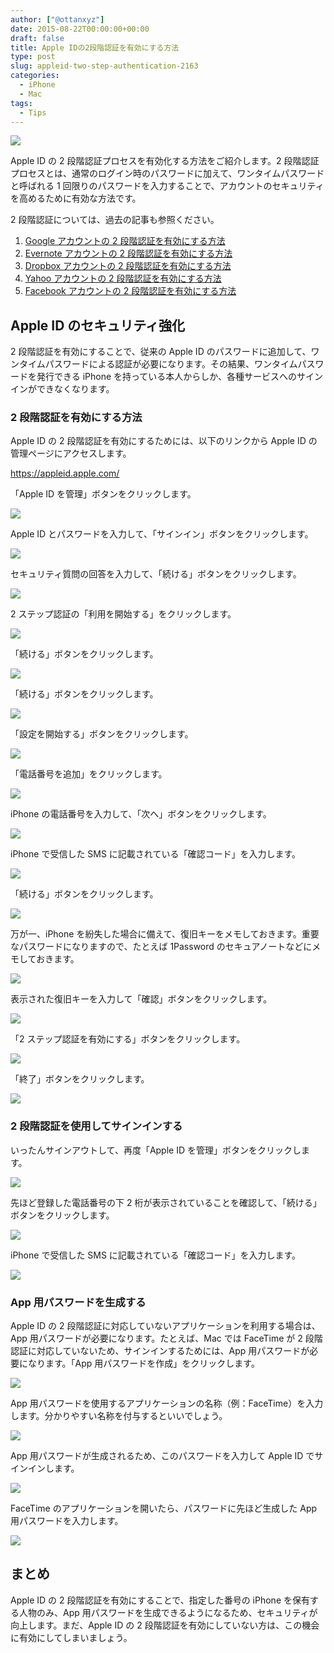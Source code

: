 ```yaml
---
author: ["@ottanxyz"]
date: 2015-08-22T00:00:00+00:00
draft: false
title: Apple IDの2段階認証を有効にする方法
type: post
slug: appleid-two-step-authentication-2163
categories:
  - iPhone
  - Mac
tags:
  - Tips
---
```


![](/uploads/2015/08/150822-55d7cccd48ee5.jpg)

Apple ID の 2 段階認証プロセスを有効化する方法をご紹介します。2 段階認証プロセスとは、通常のログイン時のパスワードに加えて、ワンタイムパスワードと呼ばれる 1 回限りのパスワードを入力することで、アカウントのセキュリティを高めるために有効な方法です。

2 段階認証については、過去の記事も参照ください。

1. [Google アカウントの 2 段階認証を有効にする方法](/posts/2015/04/google-two-step-authentication-890/)
2. [Evernote アカウントの 2 段階認証を有効にする方法](/posts/2015/04/evernote-two-step-authentication-909/)
3. [Dropbox アカウントの 2 段階認証を有効にする方法](/posts/2015/04/dropbox-two-step-authentication-929/)
4. [Yahoo アカウントの 2 段階認証を有効にする方法](/posts/2015/04/yahoo-two-step-authentication-958/)
5. [Facebook アカウントの 2 段階認証を有効にする方法](/posts/2015/04/facebook-two-step-authentication-934/)

## Apple ID のセキュリティ強化

2 段階認証を有効にすることで、従来の Apple ID のパスワードに追加して、ワンタイムパスワードによる認証が必要になります。その結果、ワンタイムパスワードを発行できる iPhone を持っている本人からしか、各種サービスへのサインインができなくなります。

### 2 段階認証を有効にする方法

Apple ID の 2 段階認証を有効にするためには、以下のリンクから Apple ID の管理ページにアクセスします。

https://appleid.apple.com/

「Apple ID を管理」ボタンをクリックします。

![](/uploads/2015/08/150822-55d7c5e355448.png)

Apple ID とパスワードを入力して、「サインイン」ボタンをクリックします。

![](/uploads/2015/08/150822-55d7c5e688caa.png)

セキュリティ質問の回答を入力して、「続ける」ボタンをクリックします。

![](/uploads/2015/08/150822-55d7c5e8e4d67.png)

2 ステップ認証の「利用を開始する」をクリックします。

![](/uploads/2015/08/150822-55d7c5eb90218.png)

「続ける」ボタンをクリックします。

![](/uploads/2015/08/150822-55d7c5ede7c8f.png)

「続ける」ボタンをクリックします。

![](/uploads/2015/08/150822-55d7c5f0eb366.png)

「設定を開始する」ボタンをクリックします。

![](/uploads/2015/08/150822-55d7c5f3e982b.png)

「電話番号を追加」をクリックします。

![](/uploads/2015/08/150822-55d7c5f5ef21e.png)

iPhone の電話番号を入力して、「次へ」ボタンをクリックします。

![](/uploads/2015/08/150822-55d7c5f7bd16b.png)

iPhone で受信した SMS に記載されている「確認コード」を入力します。

![](/uploads/2015/08/150822-55d7c5f9a23d1.png)

「続ける」ボタンをクリックします。

![](/uploads/2015/08/150822-55d7c5fbbc205.png)

万が一、iPhone を紛失した場合に備えて、復旧キーをメモしておきます。重要なパスワードになりますので、たとえば 1Password のセキュアノートなどにメモしておきます。

![](/uploads/2015/08/150822-55d7c5fec52ac.png)

表示された復旧キーを入力して「確認」ボタンをクリックします。

![](/uploads/2015/08/150822-55d7c6019beb0.png)

「2 ステップ認証を有効にする」ボタンをクリックします。

![](/uploads/2015/08/150822-55d7c60380178.png)

「終了」ボタンをクリックします。

![](/uploads/2015/08/150822-55d7c605b87e9.png)

### 2 段階認証を使用してサインインする

いったんサインアウトして、再度「Apple ID を管理」ボタンをクリックします。

![](/uploads/2015/08/150822-55d7c6086f425.png)

先ほど登録した電話番号の下 2 桁が表示されていることを確認して、「続ける」ボタンをクリックします。

![](/uploads/2015/08/150822-55d7c60b2fcad.png)

iPhone で受信した SMS に記載されている「確認コード」を入力します。

![](/uploads/2015/08/150822-55d7c60db0b51.png)

### App 用パスワードを生成する

Apple ID の 2 段階認証に対応していないアプリケーションを利用する場合は、App 用パスワードが必要になります。たとえば、Mac では FaceTime が 2 段階認証に対応していないため、サインインするためには、App 用パスワードが必要になります。「App 用パスワードを作成」をクリックします。

![](/uploads/2015/08/150822-55d7c61011c77.png)

App 用パスワードを使用するアプリケーションの名称（例：FaceTime）を入力します。分かりやすい名称を付与するといいでしょう。

![](/uploads/2015/08/150822-55d7c612dd286.png)

App 用パスワードが生成されるため、このパスワードを入力して Apple ID でサインインします。

![](/uploads/2015/08/150822-55d7c6147b04b.png)

FaceTime のアプリケーションを開いたら、パスワードに先ほど生成した App 用パスワードを入力します。

![](/uploads/2015/08/150822-55d7ccc9b7c26.png)

## まとめ

Apple ID の 2 段階認証を有効にすることで、指定した番号の iPhone を保有する人物のみ、App 用パスワードを生成できるようになるため、セキュリティが向上します。まだ、Apple ID の 2 段階認証を有効にしていない方は、この機会に有効にしてしまいましょう。

